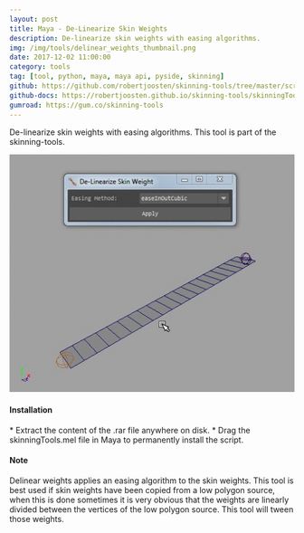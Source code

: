 ```yaml
---
layout: post
title: Maya - De-Linearize Skin Weights
description: De-linearize skin weights with easing algorithms.
img: /img/tools/delinear_weights_thumbnail.png
date: 2017-12-02 11:00:00
category: tools
tag: [tool, python, maya, maya api, pyside, skinning]
github: https://github.com/robertjoosten/skinning-tools/tree/master/scripts/skinningTools/delinearWeights
github-docs: https://robertjoosten.github.io/skinning-tools/skinningTools.delinearWeights
gumroad: https://gum.co/skinning-tools
---
```

<p class="justify">De-linearize skin weights with easing algorithms. This tool is part of the skinning-tools.</p>

<p align="center"><img src="/img/tools/delinear_weights.gif"/></p>

<h4>Installation</h4> 
* Extract the content of the .rar file anywhere on disk.
* Drag the skinningTools.mel file in Maya to permanently install the script.

<h4>Note</h4>
<p class="justify">Delinear weights applies an easing algorithm to the skin weights. This tool is best used if skin weights have been copied from a low polygon source, when this is done sometimes it is very obvious that the weights are linearly divided between the vertices of the low polygon source. This tool will tween those weights.</p>
